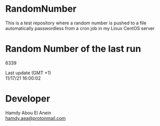 # RandomNumber    
This is a test repository where a random number is pushed to a file automatically passwordless from a cron job in my Linux CentOS server    
# Random Number of the last run   
6339
      
Last update (GMT +1)    
11/17/21 16:00:02
# Developer    
Hamdy Abou El Anein   
hamdy.aea@protonmail.com
